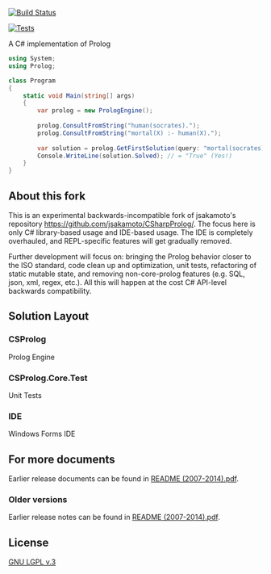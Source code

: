 [![Build Status](https://github.com/andrzejolszak/CSharpProlog/workflows/dotNet/badge.svg)](https://github.com/andrzejolszak/CSharpProlog/actions)

[![Tests](https://gist.github.com/andrzejolszak/462c38560864dc0fec179b7188ef7554/raw/csharpprolog_tests.md_badge.svg)](https://gist.github.com/andrzejolszak/462c38560864dc0fec179b7188ef7554)

A C# implementation of Prolog

```csharp
using System;
using Prolog;

class Program
{
    static void Main(string[] args)
    {
        var prolog = new PrologEngine();
        
        prolog.ConsultFromString("human(socrates).");
        prolog.ConsultFromString("mortal(X) :- human(X).");
        
        var solution = prolog.GetFirstSolution(query: "mortal(socrates).");
        Console.WriteLine(solution.Solved); // = "True" (Yes!)
    }
}
```
## About this fork

This is an experimental backwards-incompatible fork of jsakamoto's repository https://github.com/jsakamoto/CSharpProlog/.
The focus here is only C# library-based usage and IDE-based usage. The IDE is completely overhauled, and REPL-specific features will get gradually removed.

Further development will focus on: bringing the Prolog behavior closer to the ISO standard, code clean up and optimization, unit tests, refactoring of static mutable state, and removing non-core-prolog features (e.g. SQL, json, xml, regex, etc.).
All this will happen at the cost C# API-level backwards compatibility.

## Solution Layout
### CSProlog
Prolog Engine

### CSProlog.Core.Test
Unit Tests

### IDE
Windows Forms IDE


## For more documents

Earlier release documents can be found in [README (2007-2014).pdf](README%20(2007-2014).pdf).


### Older versions

Earlier release notes can be found in [README (2007-2014).pdf](README%20(2007-2014).pdf).

## License

[GNU LGPL v.3](LICENSE)
